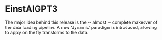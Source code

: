 # EinstAIGPT3
 The major idea behind this release is the -- almost -- complete makeover of the data loading pipeline. A new 'dynamic' paradigm is introduced, allowing to apply on the fly transforms to the data.
